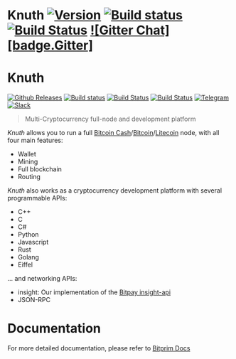 # Knuth <a target="_blank" href="http://semver.org">![Version][badge.version]</a> <a target="_blank" href="https://travis-ci.org/k-nuth/node-exe">![Build status][badge.Travis]</a> <a target="_blank" href="https://ci.appveyor.com/projects/k-nuth/node-exe">![Build Status][badge.Appveyor]</a> <a target="_blank" href="https://gitter.im/bitprim/Lobby">![Gitter Chat][badge.Gitter]</a>



# Knuth 
<a target="_blank" href="https://github.com/k-nuth/node-exe/releases">![Github Releases][badge.release]</a> 
<a target="_blank" href="https://travis-ci.org/k-nuth/node-exe">![Build status][badge.Travis]</a> 
<a target="_blank" href="https://ci.appveyor.com/projects/k-nuth/node-exe">![Build Status][badge.Appveyor]</a> 
<a target="_blank" href="https://cirrus-ci.com/github/k-nuth/node-exe">![Build Status][badge.Cirrus]</a> 
<a target="_blank" href="https://t.me/knuth_cash">![Telegram][badge.telegram]</a>
<a target="_blank" href="https://k-nuth.slack.com/">![Slack][badge.slack]</a>




<!-- [![Build Status](https://travis-ci.org/k-nuth/kth-conan-gmp.svg?branch=master)](https://travis-ci.org/k-nuth/kth-conan-gmp) 
[![Appveyor Status](https://ci.appveyor.com/api/projects/status/github/k-nuth/kth-conan-gmp?branch=master&svg=true)](https://ci.appveyor.com/project/k-nuth/kth-conan-gmp?branch=master) 
[![Build Status](https://api.cirrus-ci.com/github/k-nuth/kth-conan-gmp.svg?branch=master)](https://cirrus-ci.com/github/k-nuth/kth-conan-gmp) -->

<!-- <a id="top"></a>
![catch logo](artwork/catch2-logo-small.png)

[![Github Releases](https://img.shields.io/github/release/catchorg/catch2.svg)](https://github.com/catchorg/catch2/releases)
[![Build Status](https://travis-ci.org/catchorg/Catch2.svg?branch=master)](https://travis-ci.org/catchorg/Catch2)
[![Build status](https://ci.appveyor.com/api/projects/status/github/catchorg/Catch2?svg=true)](https://ci.appveyor.com/project/catchorg/catch2)
[![codecov](https://codecov.io/gh/catchorg/Catch2/branch/master/graph/badge.svg)](https://codecov.io/gh/catchorg/Catch2)
[![Try online](https://img.shields.io/badge/try-online-blue.svg)](https://wandbox.org/permlink/Fj98nizVNqgaWH3i)
[![Join the chat in Discord: https://discord.gg/4CWS9zD](https://img.shields.io/badge/Discord-Chat!-brightgreen.svg)](https://discord.gg/4CWS9zD)
 -->


> Multi-Cryptocurrency full-node and development platform

*Knuth* allows you to run a full [Bitcoin Cash](https://www.bitcoincash.org/)/[Bitcoin](https://bitcoin.org/)/[Litecoin](https://litecoin.org/) node,
with all four main features:
  * Wallet
  * Mining
  * Full blockchain
  * Routing

*Knuth* also works as a cryptocurrency development platform with several programmable APIs:
  * C++
  * C
  * C#
  * Python
  * Javascript
  * Rust
  * Golang
  * Eiffel

... and networking APIs: 
  * insight: Our implementation of the [Bitpay insight-api](https://github.com/bitpay/insight-api)
  * JSON-RPC
  
# Documentation

For more detailed documentation, please refer to [Bitprim Docs](https://bitprim.github.io/docfx/index.html)

<!-- Links -->
[badge.Travis]: https://travis-ci.org/k-nuth/node-exe.svg?branch=dev
[badge.Appveyor]: https://ci.appveyor.com/api/projects/status/github/k-nuth/node-exe?svg=true&branch=dev
[badge.Cirrus]: https://api.cirrus-ci.com/github/k-nuth/node-exe.svg?branch=dev
[badge.version]: https://badge.fury.io/gh/bitprim%2Fkth-node-exe.svg
[badge.release]: https://img.shields.io/github/release/k-nuth/node-exe.svg

[badge.telegram]: https://img.shields.io/badge/telegram-badge-blue.svg?logo=telegram
[badge.slack]: https://img.shields.io/badge/slack-badge-orange.svg?logo=slack

<!-- [badge.Gitter]: https://img.shields.io/badge/gitter-join%20chat-blue.svg -->

